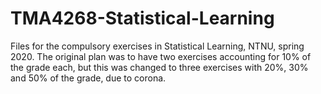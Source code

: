 # TMA4268-Statistical-Learning

Files for the compulsory exercises in Statistical Learning, NTNU, spring 2020. The original plan was to have two exercises accounting for 10% of the grade each, but this was changed to three exercises with 20%, 30% and 50% of the grade, due to corona. 
